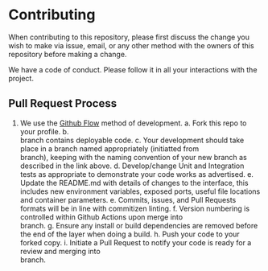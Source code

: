 # Contributing

When contributing to this repository, please first discuss the change you wish to make via issue, email, or any other method with the owners of this repository before making a change. 

We have a code of conduct. Please follow it in all your interactions with the project.

## Pull Request Process

1. We use the [Github Flow](https://githubflow.github.io/) method of development.
  a. Fork this repo to your profile.
  b. <main> branch contains deployable code.
  c. Your development should take place in a branch named appropriately (initiatted from <main> branch), keeping with the naming convention of your new branch as described in the link above.
  d. Develop/change Unit and Integration tests as appropriate to demonstrate your code works as advertised.
  e. Update the README.md with details of changes to the interface, this includes new environment variables, exposed ports, useful file locations and container parameters.
  e. Commits, issues, and Pull Requests formats will be in line with commitizen linting.
  f. Version numbering is controlled within Github Actions upon merge into <main> branch.
  g. Ensure any install or build dependencies are removed before the end of the layer when doing a  build.
  h. Push your code to your forked copy.
  i. Initiate a Pull Request to notify your code is ready for a review and merging into <main> branch.
  